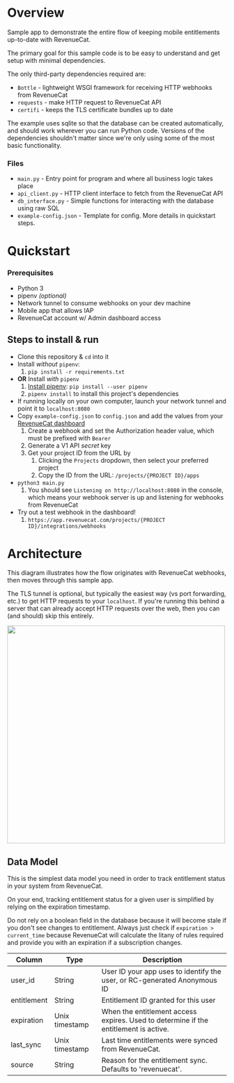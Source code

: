 # Overview

Sample app to demonstrate the entire flow of keeping mobile entitlements up-to-date with RevenueCat.

The primary goal for this sample code is to be easy to understand and get setup with minimal dependencies.

The only third-party dependencies required are:

- `Bottle` - lightweight WSGI framework for receiving HTTP webhooks from RevenueCat
- `requests` - make HTTP request to RevenueCat API
- `certifi` - keeps the TLS certificate bundles up to date

The example uses sqlite so that the database can be created automatically, and should work wherever you can run Python
code. Versions of the dependencies shouldn't matter since we're only using some of the most basic functionality.

### Files

* `main.py` - Entry point for program and where all business logic takes place
* `api_client.py` - HTTP client interface to fetch from the RevenueCat API
* `db_interface.py` - Simple functions for interacting with the database using raw SQL
* `example-config.json` - Template for config. More details in quickstart steps.

# Quickstart

### Prerequisites

* Python 3
* pipenv _(optional)_
* Network tunnel to consume webhooks on your dev machine
* Mobile app that allows IAP
* RevenueCat account w/ Admin dashboard access

## Steps to install & run

* Clone this repository & `cd` into it
* Install _without_ `pipenv`:
    1. `pip install -r requirements.txt`
* **OR** Install _with_ `pipenv`
    1. [Install pipenv](https://pipenv.pypa.io/en/latest/installation/):  `pip install --user pipenv`
    2. `pipenv install` to install this project's dependencies
* If running locally on your own computer, launch your network tunnel and point it to `localhost:8080`
* Copy `example-config.json` to `config.json` and add the values from
  your [RevenueCat dashboard](https://app.revenuecat.com/)
    1. Create a webhook and set the Authorization header value, which must be prefixed with `Bearer `
    2. Generate a V1 API *secret* key
    3. Get your project ID from the URL by
        1. Clicking the `Projects` dropdown, then select your preferred project
        2. Copy the ID from the URL: `/projects/{PROJECT ID}/apps`
* `python3 main.py`
    1. You should see `Listening on http://localhost:8080` in the console, which means your webhook server is up and
       listening for webhooks from RevenueCat
* Try out a test webhook in the dashboard!
    1. `https://app.revenuecat.com/projects/{PROJECT ID}/integrations/webhooks`

# Architecture

This diagram illustrates how the flow originates with RevenueCat webhooks, then moves through this sample app.

The TLS tunnel is optional, but typically the easiest way (vs port forwarding, etc.) to get HTTP requests to
your `localhost`. If you're running this behind a server that can already accept HTTP requests over the web, then you
can (and should) skip this entirely.



<img src="https://github.com/RevenueCat-Samples/entitlement-sync-python/assets/2552485/3045ba66-bd3d-4835-841c-76da51e0ee06" width="500px">


## Data Model

This is the simplest data model you need in order to track entitlement status in your system from RevenueCat.

On your end, tracking entitlement status for a given user is simplified by relying on the expiration timestamp.

Do not rely on a boolean field in the database because it will become stale if you don't see changes to entitlement.
Always just check if `expiration > current_time` because RevenueCat will calculate the litany of rules required and
provide you with an expiration if a subscription changes.

| Column      | Type           | Description                                                                          |
|-------------|----------------|--------------------------------------------------------------------------------------|
| user_id     | String         | User ID your app uses to identify the user, or RC-generated Anonymous ID             |
| entitlement | String         | Entitlement ID granted for this user                                                 |
| expiration  | Unix timestamp | When the entitlement access expires. Used to determine if the entitlement is active. |
| last_sync   | Unix timestamp | Last time entitlements were synced from RevenueCat.                                  |
| source      | String         | Reason for the entitlement sync. Defaults to 'revenuecat'.                           |



